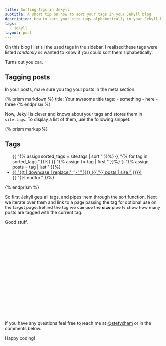 ```yaml
---
title: Sorting tags in Jekyll
subtitle: A short tip on how to sort your tags in your Jekyll blog
description: How to sort your site.tags alphabetically in your Jekyll blog
tags:
  - jekyll
layout: post
---
```


<div class="teaser" style='background: transparent url(/images/headers/sorting.gif) no-repeat center center;'></div>

On this blog I list all the used tags in the sidebar. I realised these tags were listed _randomly_ so wanted to know if you could sort them alphabetically.

Turns out you can.

## Tagging posts
In your posts, make sure you tag your posts in the meta section:

{% prism markdown %}
title: Your awesome title
tags:
	- something
	- here
	- three
{% endprism %}

Now, Jekyll is clever and knows about your tags and stores them in `site.tags`. To display a list of them, use the following snippet:

{% prism markup %}
<h2>Tags</h2>
<ul>
{{ "{% assign sorted_tags = site.tags | sort " }}%}
{{ "{% for tag in sorted_tags " }}%}
  {{ "{% assign t = tag | first " }}%}
  {{ "{% assign posts = tag | last " }}%}
  <li>
  	<a href="/tags/# {{ "{{ t | downcase | replace:' ','-'" }}}}">
		{{ "{{t | downcase | replace:' ','-' " }}}} 
  		<span>({{ "{{ posts | size " }}}})</span>
  	</a>
  </li>
{{ "{% endfor " }}%}
</ul>
{% endprism %}

So first Jekyll gets all tags, and pipes them through the sort function. Next we iterate over them and link to a page passing the tag for optional use on the target page. Behind the tag we can use the **size** pipe to show how many posts are tagged with the current tag.

Good stuff.

<!-- Rectangle Ad -->
<center>
<ins class="adsbygoogle"
     style="display:inline-block;width:336px;height:280px"
     data-ad-client="ca-pub-0534492338431642"
     data-ad-slot="3199566305"></ins>
</center>
<script>
(adsbygoogle = window.adsbygoogle || []).push({});
</script>

If you have any questions feel free to reach me at [@stefvdham](http://twitter.com/stefvdham) or in the comments below.

Happy coding!

